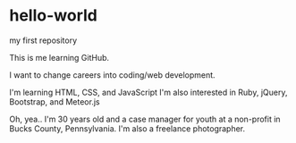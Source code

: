 # hello-world
my first repository

This is me learning GitHub.

I want to change careers into coding/web development.

I'm learning HTML, CSS, and JavaScript
  I'm also interested in Ruby, jQuery, Bootstrap, and Meteor.js
  
Oh, yea.. I'm 30 years old and a case manager for youth at a non-profit in Bucks County, Pennsylvania. I'm also a freelance photographer.
